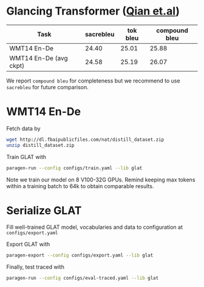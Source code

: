# Glancing Transformer ([Qian et.al](https://arxiv.org/abs/2008.07905))

| Task | sacrebleu | tok bleu | compound bleu |
| --- |-----------|----------|---------------|
| WMT14 En-De | 24.40     | 25.01    | 25.88         |
| WMT14 En-De (avg ckpt) | 24.58     | 25.19    | 26.07         |

We report `compound bleu` for completeness but we recommend to use `sacrebleu` for future comparison.

# WMT14 En-De

Fetch data by 
```bash
wget http://dl.fbaipublicfiles.com/nat/distill_dataset.zip
unzip distill_dataset.zip
```

Train GLAT with 
```bash
paragen-run --config configs/train.yaml --lib glat
```
Note we train our model on 8 V100-32G GPUs.
Remind keeping max tokens within a training batch to 64k to obtain comparable results.

# Serialize GLAT

Fill well-trained GLAT model, vocabularies and data to configuration at `configs/export.yaml`

Export GLAT with 
```bash
paragen-export --config configs/export.yaml --lib glat
```

Finally, test traced with 
```bash
paragen-run --config configs/eval-traced.yaml --lib glat
```
